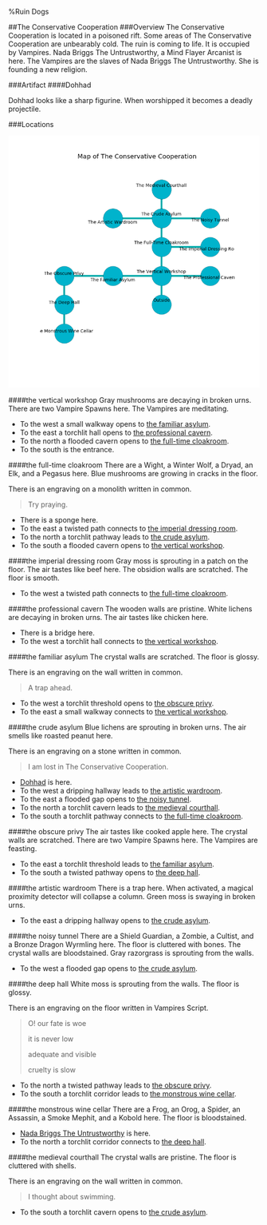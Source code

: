 %Ruin Dogs

##The Conservative Cooperation
###Overview
The Conservative Cooperation is located in a poisoned rift. Some areas of The Conservative Cooperation are unbearably cold. The ruin is coming to life. It is occupied by Vampires. <a name="Nada-Briggs-The-Untrustworthy"></a>Nada Briggs The Untrustworthy, a Mind Flayer Arcanist is here. The Vampires are the slaves of Nada Briggs The Untrustworthy. She  is founding a new religion. 



###Artifact
####<a name="Dohhad"></a>Dohhad


Dohhad looks like a sharp figurine. When worshipped it becomes a deadly projectile. 





###Locations


![](../v2/images/The-Conservative-Cooperation.png)

####<a name="the-vertical-workshop"></a>the vertical workshop
Gray mushrooms are decaying in broken urns. There are two Vampire Spawns here. The Vampires are meditating. 



* To the west a small walkway opens to [the familiar asylum](#the-familiar-asylum).
* To the east a torchlit hall opens to [the professional cavern](#the-professional-cavern).
* To the north a flooded cavern opens to [the full-time cloakroom](#the-full-time-cloakroom).
* To the south is the entrance.


####<a name="the-full-time-cloakroom"></a>the full-time cloakroom
There are a Wight, a Winter Wolf, a Dryad, an Elk, and a Pegasus here. Blue mushrooms are growing in cracks in the floor. 

There is an engraving on a monolith written in common. 

> Try praying.
>


* There is a sponge here.
* To the east a twisted path connects to [the imperial dressing room](#the-imperial-dressing-room).
* To the north a torchlit pathway leads to [the crude asylum](#the-crude-asylum).
* To the south a flooded cavern opens to [the vertical workshop](#the-vertical-workshop).


####<a name="the-imperial-dressing-room"></a>the imperial dressing room
Gray moss is sprouting in a patch on the floor. The air tastes like beef here. The obsidion walls are scratched. The floor is smooth. 



* To the west a twisted path connects to [the full-time cloakroom](#the-full-time-cloakroom).


####<a name="the-professional-cavern"></a>the professional cavern
The wooden walls are pristine. White lichens are decaying in broken urns. The air tastes like chicken here. 



* There is a bridge here.
* To the west a torchlit hall connects to [the vertical workshop](#the-vertical-workshop).


####<a name="the-familiar-asylum"></a>the familiar asylum
The crystal walls are scratched. The floor is glossy. 

There is an engraving on the wall written in common. 

> A trap ahead.
>


* To the west a torchlit threshold opens to [the obscure privy](#the-obscure-privy).
* To the east a small walkway connects to [the vertical workshop](#the-vertical-workshop).


####<a name="the-crude-asylum"></a>the crude asylum
Blue lichens are sprouting in broken urns. The air smells like roasted peanut here. 

There is an engraving on a stone written in common. 

> I am lost in The Conservative Cooperation.
>


* [Dohhad](#Dohhad) is here.
* To the west a dripping hallway leads to [the artistic wardroom](#the-artistic-wardroom).
* To the east a flooded gap opens to [the noisy tunnel](#the-noisy-tunnel).
* To the north a torchlit cavern leads to [the medieval courthall](#the-medieval-courthall).
* To the south a torchlit pathway connects to [the full-time cloakroom](#the-full-time-cloakroom).


####<a name="the-obscure-privy"></a>the obscure privy
The air tastes like cooked apple here. The crystal walls are scratched. There are two Vampire Spawns here. The Vampires are feasting. 



* To the east a torchlit threshold leads to [the familiar asylum](#the-familiar-asylum).
* To the south a twisted pathway opens to [the deep hall](#the-deep-hall).


####<a name="the-artistic-wardroom"></a>the artistic wardroom
There is a trap here. When activated, a magical proximity detector will collapse a column. Green moss is swaying in broken urns. 



* To the east a dripping hallway opens to [the crude asylum](#the-crude-asylum).


####<a name="the-noisy-tunnel"></a>the noisy tunnel
There are a Shield Guardian, a Zombie, a Cultist, and a Bronze Dragon Wyrmling here. The floor is cluttered with bones. The crystal walls are bloodstained. Gray razorgrass is sprouting from the walls. 



* To the west a flooded gap opens to [the crude asylum](#the-crude-asylum).


####<a name="the-deep-hall"></a>the deep hall
White moss is sprouting from the walls. The floor is glossy. 

There is an engraving on the floor written in Vampires Script. 

> O! our fate is woe
>
> it is never low
>
> adequate and visible
>
> cruelty is slow
>


* To the north a twisted pathway leads to [the obscure privy](#the-obscure-privy).
* To the south a torchlit corridor leads to [the monstrous wine cellar](#the-monstrous-wine-cellar).


####<a name="the-monstrous-wine-cellar"></a>the monstrous wine cellar
There are a Frog, an Orog, a Spider, an Assassin, a Smoke Mephit, and a Kobold here. The floor is bloodstained. 



* [Nada Briggs The Untrustworthy](#Nada-Briggs-The-Untrustworthy) is here.
* To the north a torchlit corridor connects to [the deep hall](#the-deep-hall).


####<a name="the-medieval-courthall"></a>the medieval courthall
The crystal walls are pristine. The floor is cluttered with shells. 

There is an engraving on the wall written in common. 

> I thought about swimming.
>


* To the south a torchlit cavern opens to [the crude asylum](#the-crude-asylum).



